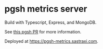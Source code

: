 # pgsh metrics server

Build with Typescript, Express, and MongoDB.

See [this pgsh PR](https://github.com/sastraxi/pgsh/pull/74) for more information.

Deployed at https://pgsh-metrics.sastraxi.com.

